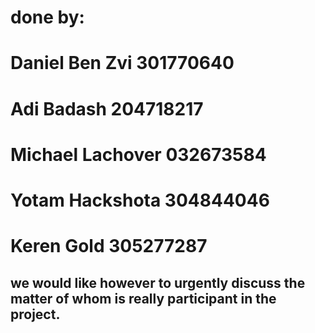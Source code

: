 # done by:
# Daniel Ben Zvi 301770640
# Adi Badash 204718217
# Michael Lachover 032673584
# Yotam Hackshota 304844046
# Keren Gold 305277287

## we would like however to urgently discuss the matter of whom is really participant in the project.

